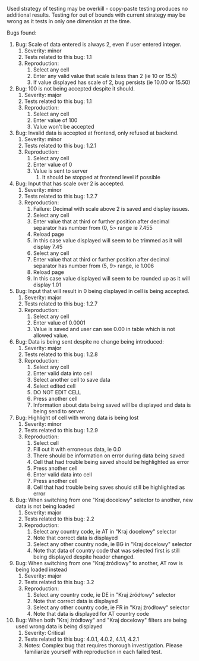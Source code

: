 Used strategy of testing may be overkill - copy-paste testing produces no additional results.
Testing for out of bounds with current strategy may be wrong as it tests in only one dimension at the time.

Bugs found:
1. Bug:  Scale of data entered is always 2, even if user entered integer.
	1. Severity: minor
	2. Tests related to this bug:  1.1
	3. Reproduction: 
		1. Select any cell
		2. Enter any valid value that scale is less than 2 (ie 10 or 15.5)
		3. If value displayed has scale of 2, bug persists (ie 10.00 or 15.50)
2. Bug:  100 is not being accepted despite it should.
	1. Severity: major
	2. Tests related to this bug:  1.1
	3. Reproduction: 
		1. Select any cell
		2. Enter value of 100
		3. Value won't be accepted
3. Bug: Invalid data is accepted at frontend, only refused at backend.
	1. Severity: minor
	2. Tests related to this bug:  1.2.1
	3. Reproduction: 
		1. Select any cell
		2. Enter value of 0
		3. Value is sent to server
			1. It should be stopped at frontend level if possible
4. Bug: Input that has scale over 2 is accepted.
	1. Severity: minor
	2. Tests related to this bug: 1.2.7
	3. Reproduction:
		1. Failure: Decimal with scale above 2 is saved and display issues.
		2. Select any cell
		3. Enter value that at third or further position after decimal separator has number from (0, 5> range ie 7.455
		4. Reload page
		5. In this case value displayed will seem to be trimmed as it will display 7.45
		6. Select any cell 
		7. Enter value that at third or further position after decimal separator has number from (5, 9> range, ie 1.006
		8. Reload page
		9. In this case value displayed will seem to be rounded up as it will display 1.01
5. Bug: Input that will result in 0 being displayed in cell is being accepted.
	1. Severity: major
	2. Tests related to this bug: 1.2.7
	3. Reproduction:
		1. Select any cell
		2. Enter value of 0.0001
		3. Value is saved and user can see 0.00 in table which is not allowed value.
6. Bug: Data is being sent despite no change being introduced:
	1. Severity: major
	2. Tests related to this bug: 1.2.8
	3. Reproduction:
		1. Select any cell
		2. Enter valid data into cell
		3. Select another cell to save data
		4. Select edited cell
		5. DO NOT EDIT CELL
		6. Press another cell
		7. Information about data being saved will be displayed and data is being send to server.
7. Bug: Highlight of cell with wrong data is being lost
	1. Severity: minor
	2. Tests related to this bug: 1.2.9
	3. Reproduction:
		1. Select cell
		2. Fill out it with erroneous data, ie 0.0
		3. There should be information on error during data being saved
		4. Cell that had trouble being saved should be highlighted as error
		5. Press another cell
		6. Enter valid data into cell
		7. Press another cell
		8. Cell that had trouble being saves should still be highlighted as error
8. Bug: When switching from one "Kraj docelowy" selector to another, new data is not being loaded
	1. Severity: major
	2. Tests related to this bug: 2.2
	3. Reproduction:
		1. Select any country code, ie AT in "Kraj docelowy" selector
		2. Note that correct data is displayed
		3. Select any other country node, ie BG in "Kraj docelowy" selector
		4. Note that data of country code that was selected first is still being displayed despite header changed.
9. Bug: When switching from one "Kraj źródłowy" to another, AT row is being loaded instead
	1. Severity: major
	2. Tests related to this bug: 3.2
	3. Reproduction:
		1. Select any country code, ie DE in "Kraj źródłowy" selector
		2. Note that correct data is displayed
		3. Select any other country code, ie FR in "Kraj źródłowy" selector
		4. Note that data is displayed for AT country code
10. Bug: When both "Kraj źródłowy" and "Kraj docelowy" filters are being used wrong data is being displayed
	1. Severity: Critical
	2. Tests related to this bug: 4.0.1, 4.0.2, 4.1.1, 4.2.1
	3. Notes: Complex bug that requires thorough investigation. Please familiarize yourself with reproduction in each failed test.